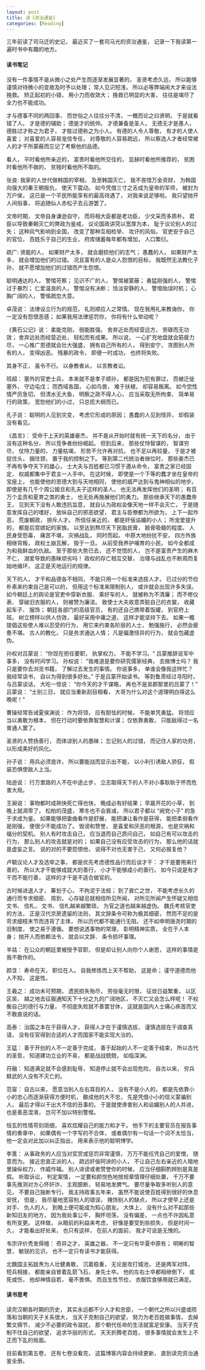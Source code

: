 ```yaml
---
layout: post
title: 读《资治通鉴》
categories: [Reading]
---
```


三年前读了司马迁的史记， 最近买了一套司马光的资治通鉴， 记录一下我读第一遍时书中有趣的地方。 

#### 读书笔记
没有一件事情不是从微小之处产生而逐渐发展显著的， 圣贤考虑久远， 所以能够谨慎对待微小的变故及时予以处理； 常人见识短浅， 所以必等弊端闹大才来设法挽救。 矫正起初的小错， 用小力而收效大； 挽救已明显的大害， 往往是竭尽了全力也不能成功。

才与德事不同的两回事， 而世俗之人往往分不清， 一概而论之曰贤明， 于是就看错了人。 才是德的辅助； 德是才的统帅。 才德兼备是圣人， 无德无才是愚人， 德胜过才称之为君子， 才胜过德称之为小人。 有德的人令人尊敬， 有才的人使人喜爱； 对喜爱的人容易宠信专任， 对尊敬的人容易疏远， 所以察选人才者经常被人的才干所蒙蔽而忘记了考察他的品德。

看人， 平时看他所亲近的， 富贵时看他所交往的， 显赫时看他所推荐的， 贫困时看他所不做的， 贫贱时看他所不取的。

张良: 我家的人世代做韩国的宰相， 及至韩国灭亡， 我不吝惜万金资财， 为韩国向强大的秦王朝报仇， 使天下震动。 如今凭借三寸之舌成为皇帝的军师， 被封为万户侯， 这已是一个平民所能享有的最高待遇了， 对我来说足够啦。 我只望抛开人间俗事， 将追随仙人赤松子去云游罢了。

文帝时期， 文帝自身谦逊自守， 而将相大臣都是老功臣， 少文采而多质朴。 君臣以导致秦朝灭亡的弊政为鉴戒， 议论国政讲究以宽厚为本， 耻于议论别人的过失； 这种风气影响到全国， 改变了那种互相检举、 攻讦的风俗。 官吏安于自己的官位， 百姓乐于自己的生业， 府库储蓄每年都有增加， 人口繁衍。

疏广: 贤能的人， 如果财产太多， 就会磨损他们的志气； 愚蠢的人， 如果财产太多， 就会增加他们的过错。 况且富有的人是众人怨恨的目标， 我既然无法教化子孙， 就不愿增加他们的过错而产生怨恨。

聪明通达的人， 警惕苛察； 见识不广的人， 警惕被蒙蔽； 勇猛刚强的人， 警惕过于暴烈； 仁爱温良的人， 警惕没有决断； 恬淡安静的人， 警惕贻误时机； 心胸广阔的人， 警惕疏忽大意。 

卓茂说： 法律设立行为的规范， 礼则顺应人之常情。 现在我用礼来教诲你， 你一定没有怨恨恶感； 如果我用法律惩罚你， 你将有什么举动呢？

《黄石公记》说： 柔能克刚， 弱能胜强。 舍弃近处而经营远方， 劳碌而无功效； 舍弃远处而经营近处， 轻松而有成果。 所以说， 一心扩充地盘就会筋疲力尽， 一心推广恩德就会壮大强盛， 拥有自己所有的人， 得到安宁， 贪图别人所有的人， 变得凶恶。 残暴的政令， 即便一时成功， 也终将失败。

其身不正， 虽令不行。 以身教者从， 以言教者讼。

班超： 塞外的官吏士兵， 本来就不是孝子顺孙， 都是因为犯有罪过， 而被迁徙塞外， 守边屯戊； 而西域各国， 心如鸟兽， 难于扶植， 却容易叛离。 如今您性情严厉急切， 但清水无大鱼， 明察之政不得人心， 应当采取无所拘束、 简单易行的政策， 宽恕他们的小过， 只总揽大纲而已。 

孔子说： 聪明的人见到灾变， 考虑它形成的原因； 愚蠢的人见到怪异， 却假装没有看见。

《昌言》： 受命于上天的英雄豪杰， 并不是从开始时就有统一天下的名分， 由于没有这种名分， 所以竞争者纷纷崛起。 但到后来， 那些仗恃智谋的， 智谋穷尽， 仗恃力量的， 力量枯竭， 形势不允许再对抗， 也不足以再较量， 于是才被捉住头， 捆住颈， 置于我的控制之下。 等到第二代统治者继位时， 那些豪杰已不再有争夺天下的雄心， 士大夫与百姓都已习惯于遵从命令， 富贵之家已经固定， 权威都集中于君主一人手中。 在这时候， 即使是一个下等的蠢才坐在皇帝的宝座上， 也能使他的恩德大到与天地相同， 使他的威严达到与鬼神相似的地步。 即使是有几千个周公姬旦和孔夫子这样的圣人， 也无法再发挥他们的圣明； 有百万个孟贲和夏育之类的勇士， 也无处再施展他们的勇力。 那些继承天下的愚蠢帝王， 见到天下没有人敢违抗旨意， 就自认为政权会像天地一样不会灭亡， 于是随意发挥自己的嗜好， 放纵自己的邪恶欲望， 君主与臣僚都为所欲为， 上下一起作恶， 荒废朝政， 排斥人才。 所信任亲近的， 都是奸佞谄媚的小人； 所宠爱提升的， 都是后宫嫔妃的家族。 以至达到熬尽天下民脂民膏， 敲骨吸髓的程度。 人民身受怨毒， 痛苦不堪， 灾祸战乱， 同时而起。 中原大地纷扰不安， 四方外族相继背叛， 政权土崩瓦解， 毁于一旦。 从前受我养护哺育的小民， 如今全都成为和我鲜血的仇敌。 至于那些大势已去， 还不觉悟的人， 岂不是富贵产生的麻木不仁， 溺爱导致的愚昧顽劣吗！ 政权的存亡相互交替， 治理与战乱也不断周而复始地循环， 这正是天地运行的规律。

天下的人， 才干和品德各不相同， 不能只用一个标准来选拔人才。 已过分的节俭朴素来约束自己是可以的， 但用这个标准来限制别人， 或许就会出现许多失误。 如今朝廷上的舆论是官吏中穿新衣服、 乘好车的人， 就被称为不清廉； 而不修仪表、 穿破旧衣服的人， 则被赞为廉洁。 致使士大夫故意弄脏自己的衣裳， 收藏起车子、 服饰； 朝廷各部门的高级官员， 有的还自己携带着饭罐， 到官府上班。 树立榜样以供人仿效， 最好采用中庸之道， 这样才能坚持下去。 如果一概提倡这些使人难以忍受的行为， 用它来约束各阶层的人士， 勉强施行， 必然会疲惫不堪。 古人的教化， 只是务求通达人情； 凡是偏激怪异的行为， 就会包藏虚伪。

孙权对吕蒙说： “你现在担任要职， 执掌权力， 不能不学习。“ 吕蒙推辞说军中事多， 没有时间学习。 孙权说： ”我难道是要你研究儒家经典， 去做博士吗？ 我只是要你去浏览书籍， 了解过去发生的事情。 你说事多， 单谁会像我这样忙？ 我经常读书， 自以为得到很多好处。” 于是吕蒙开始读书。 等到鲁肃经过寻阳时， 与吕蒙谈话， 大吃一惊说： “你今天的才干谋略， 再也不是吴郡那里的吕蒙了！” 吕蒙说： “士别三日， 就应当重新刮目相看， 大哥为什么对这个道理明白得这么晚呢！”

曹操经常告诫夏侯渊说： 作为将领， 应有胆怯的时候， 不能单凭勇猛。 将领应当以勇敢为根本， 但在行动时要依靠智慧和计谋； 仅依靠勇敢， 只能敌得过一名普通人罢了。

圣贤的人赞扬善行， 而体谅别人的愚昧； 忘记别人的过错， 而记住人家的功劳， 以形成美好的风化。

孙子说： 用兵必须诡诈， 所以要能战而显示出不能， 以小利引诱敌人骄狂， 假装恐惧使敌人上当。

陆逊说： 行万里路的人不在中途止步， 立志取得天下的人不对小事耿耿于怀而危害大局。

王昶说： 事物都时成熟快死亡得也快， 晚成必有好结果； 早晨开花的小草， 到晚上就凋零了， 松柏的茂盛， 寒冬也不会衰减， 所以君子都以 “阙党小子” 的急于求成为鉴。 如果能够把委曲看作是舒展， 能把谦让看作是获得， 能把柔弱看作是刚强， 便很少不能成功了。 毁谤和赞誉， 是喜爱和厌恶的根源， 也是灾祸和福分的契机。 别人有时攻击自己， 应当退而自己质问自己， 如自己有可以攻击的行为， 那么别人的攻击就是对的； 如果自己没有应受攻击的行为， 那么他的话就是虚妄之言。 说的对的不要怨恨他， 说得不对也无害于己， 又何必报复他？

卢毓议论人才及选举之事， 都是优先考虑德性品行而后谈才干： 才干是要用来行善的， 所以大才干能够成就大的善行， 小才干能够成小的善行。 如今只说是有才干而不能行善， 这样的才干是不适合做官的。

古时候进退人才， 筹划于心， 不拘泥于法规； 到了衰亡之世， 不能考虑长久的通行而专求细密、 周到， 心存疑忌就相信所见所闻， 对所见所闻产生怀疑又相信文书、 信札， 文书、 信札越来越繁琐， 为官之道也越来越虚伪。 魏氏考核官吏的方法， 正是汉代京房遗留的法则， 其文辞条令可称为极其细密， 然而不足的是苛求细枝末节而违背了主体， 所以历代都不能通行无阻。 还不如申明唐尧时期的旧制度， 使之易于遵循。 要想说透事物的常理， 彰明精神实质， 全在于人本身； 抛开人而依赖法令， 就会以文辞、 条令损坏事理。

羊祜： 在公众的朝廷里被授予官职， 但是却让别人向你个人谢恩， 这样的事情是我不敢作的。

颜含： 寿命在天， 职位在人。 自我修炼而上天不帮助， 这是命； 谨守道德而他人不知， 这是性。 

王羲之： 成功未可预期， 遗民损失殆尽， 劳役毫无时限， 征敛日益繁重， 以区区吴、 越之地去征服通知天下十分之九的广阔地区， 不灭亡又会怎么样呢！ 不权衡自己的德行与力量， 不彻底失败就不善罢甘休， 这就是国内人士痛心疾首而又不敢直说的话。

高泰： 治国之本在于获得人才， 获得人才在于谨慎选拔， 谨慎选拔在于调查真请， 没有任官得到合适的人才而国家不能实现大治的。

王猛： 善于开创的人不一定善于完成， 善于起始的人不一定善于结束， 所以古代的圣哲， 知道建功立业的不易， 都是战战兢兢， 如临深渊。

苻融： 知道满足就不会感到耻辱， 知道停止就不会出现危险， 自古以来， 穷兵黩武的人没有不灭亡的。

范甯： 自古以来， 愿意当别人左右耳目的人， 没有不是小人的， 都是先依靠小小的忠心而逐渐获得方便时机， 酿成他的大不忠， 先是凭借小小的信义蒙骗别人， 最后才得以干出大不信的丑事的。 于是就使谗害别人和谄媚别人的人并进， 也是善恶混淆， 岂可不加以特别警惕。

恒玄的性情苛刻琐细， 喜欢炫耀自己的能力和才干。 他手下的主要官员在报告事情的奏章中， 如果偶有一个字写的不合体， 或者偶尔有一句话一个词不太恰当， 他一定会对此加以纠正指出， 用来表示他的聪明博学。 

李暠： 从事政务的人应当对奖赏或惩罚非常谨慎， 万万不能任凭自己的爱憎， 随意而为。 接近忠直正派的人， 疏远奸佞阿谀的小人， 不让自己左右亲近的人暗地里操纵权力， 作威作福。 别人诽谤或者赞誉你的时候， 应当仔细斟酌辨别是真是假。 听取诉讼， 判定案情， 一定要和颜悦色地按规章情理仔细处置， 千万不要事先推测对方心怀奸诈， 主观臆断， 轻易地发脾气。 要尽量争取多听别人的意见， 不要自己独断专行。 我主持政事五年来， 虽然不能说使百姓得到很好的休息安抚， 但是， 我尽量地宽容别人的错误， 掩饰别人的缺点， 所以才使早上还是对手、 仇人的人， 到晚上便可能成为知心朋友。 大体上， 没有什么对不起那些新知旧友的地方， 因为我处事公平， 胸怀坦荡， 没有偏差， 一点也不许因私意有所变更。 这样做， 从眼前的利益来考虑， 好像是要受到些损失， 但是时间一久， 才能看出好处来， 也只有这样， 在前人的面前， 我才可说是无愧的。

韦宗评价秃发傉檀： 奇异之才， 英雄之器， 不一定只有华夏中原有； 明晰的智慧， 敏锐的见识， 也不一定只有读书才能获得。

北魏国主拓跋焘为人壮健勇敢， 沉着稳重， 无论是攻打城池， 还是两军对阵， 短兵相接， 都能亲自冒着乱箭飞石， 身先士卒。 他的左右士卒都相继倒下， 或死或伤， 他却神情自若， 毫不畏惧。 而且生性节俭， 衣服饮食够用就已满足。

#### 读书思考
读完汉朝各时期的历史， 其实永远都不少人才和忠臣， 一个朝代之所以兴盛或陨落和当朝的天子关系很大， 当天子克制自己的欲望， 努力为老百姓做事情， 去掉繁文缛节， 减少不必要的政令滋扰， 那个朝代任命的生活就富足安康。 当天子克制不住自己的欲望， 追求华丽的形式， 天天折腾老百姓， 很多事情就会发生上不正而下乱的局面。 

目前看到第五卷， 还有七卷没看完， 这篇博客内容会持续更新， 直到读完资治通鉴全册。
